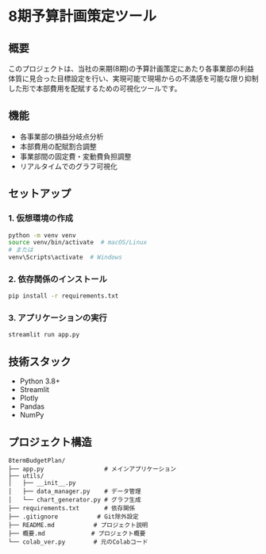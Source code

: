 # 8期予算計画策定ツール

## 概要
このプロジェクトは、当社の来期(8期)の予算計画策定にあたり各事業部の利益体質に見合った目標設定を行い、実現可能で現場からの不満感を可能な限り抑制した形で本部費用を配賦するための可視化ツールです。

## 機能
- 各事業部の損益分岐点分析
- 本部費用の配賦割合調整
- 事業部間の固定費・変動費負担調整
- リアルタイムでのグラフ可視化

## セットアップ

### 1. 仮想環境の作成
```bash
python -m venv venv
source venv/bin/activate  # macOS/Linux
# または
venv\Scripts\activate  # Windows
```

### 2. 依存関係のインストール
```bash
pip install -r requirements.txt
```

### 3. アプリケーションの実行
```bash
streamlit run app.py
```

## 技術スタック
- Python 3.8+
- Streamlit
- Plotly
- Pandas
- NumPy

## プロジェクト構造
```
8termBudgetPlan/
├── app.py                 # メインアプリケーション
├── utils/
│   ├── __init__.py
│   ├── data_manager.py    # データ管理
│   └── chart_generator.py # グラフ生成
├── requirements.txt       # 依存関係
├── .gitignore           # Git除外設定
├── README.md           # プロジェクト説明
├── 概要.md             # プロジェクト概要
└── colab_ver.py        # 元のColabコード
``` 